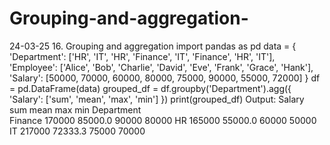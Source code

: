 # Grouping-and-aggregation-
  24-03-25
16. Grouping and aggregation 
import pandas as pd
data = {
    'Department': ['HR', 'IT', 'HR', 'Finance', 'IT', 'Finance', 'HR', 'IT'],
    'Employee': ['Alice', 'Bob', 'Charlie', 'David', 'Eve', 'Frank', 'Grace', 'Hank'],
    'Salary': [50000, 70000, 60000, 80000, 75000, 90000, 55000, 72000]
}
df = pd.DataFrame(data)
grouped_df = df.groupby('Department').agg({
    'Salary': ['sum', 'mean', 'max', 'min']
})
print(grouped_df)
Output:
             Salary                  
                sum    mean    max    min
Department                                
Finance      170000  85000.0  90000  80000
HR          165000  55000.0  60000  50000
IT          217000  72333.3  75000  70000

